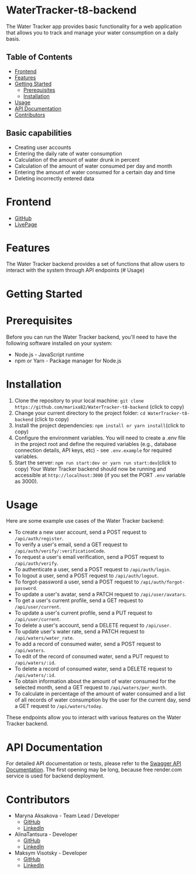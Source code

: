 # WaterTracker-t8-backend

The Water Tracker app provides basic functionality for a web application that allows you to track and manage your water consumption on a daily basis.

## Table of Contents

- [Frontend](#frontend)
- [Features](#features)
- [Getting Started](#getting-started)
  - [Prerequisites](#prerequisites)
  - [Installation](#installation)
- [Usage](#usage)
- [API Documentation](#api-documentation)
- [Contributors](#contributors)

## Basic capabilities

- Creating user accounts
- Entering the daily rate of water consumption
- Calculation of the amount of water drunk in percent
- Calculation of the amount of water consumed per day and month
- Entering the amount of water consumed for a certain day and time
- Deleting incorrectly entered data

# Frontend

- [GitHub](https://github.com/Stee1Lemon/water-tracker)
- [LivePage](https://stee1lemon.github.io/water-tracker/welcome)

# Features

The Water Tracker backend provides a set of functions that allow users to interact with the system through API endpoints (# Usage)

# Getting Started

# Prerequisites

Before you can run the Water Tracker backend, you'll need to have the following software installed on your system:

- Node.js - JavaScript runtime
- npm or Yarn - Package manager for Node.js

# Installation

1. Clone the repository to your local machine:
   `git clone https://github.com/marixa82/WaterTracker-t8-backend` (click to copy)
2. Change your current directory to the project folder:
   `cd WaterTracker-t8-backend` (click to copy)
3. Install the project dependencies:
   `npm install
or
yarn install`(click to copy)
4. Configure the environment variables. You will need to create a .env file in the project root and define the required variables (e.g., database connection details, API keys, etc) - see `.env.example` for required variables.
5. Start the server:
   `npm run start:dev
or
yarn run start:dev`(click to copy)
   Your Water Tracker backend should now be running and accessible at `http://localhost:3000` (if you set the PORT `.env` variable as 3000).

# Usage

Here are some example use cases of the Water Tracker backend:

- To create a new user account, send a POST request to `/api/auth/register`.
- To verify a user's email, send a GET request to `/api/auth/verify/:verificationCode`.
- To request a user's email verification, send a POST request to `/api/auth/verify`.
- To authenticate a user, send a POST request to `/api/auth/login`.
- To logout a user, send a POST request to `/api/auth/logout`.
- To forgot-password a user, send a POST request to `/api/auth/forgot-password`.
- To update a user's avatar, send a PATCH request to `/api/user/avatars`.
- To get a user's current profile, send a GET request to `/api/user/current`.
- To update a user's current profile, send a PUT request to `/api/user/current`.
- To delete a user's account, send a DELETE request to `/api/user`.
- To update user's water rate, send a PATCH request to `/api/waters/water_rate`.
- To add a record of consumed water, send a POST request to `/api/waters`.
- To edit of the record of consumed water, send a PUT request to `/api/waters/:id`.
- To delete a record of consumed water, send a DELETE request to `/api/waters/:id`.
- To obtain information about the amount of water consumed for the selected month, send a GET request to `/api/waters/per_month`.
- To calculate in percentage of the amount of water consumed and a list of all records of water consumption by the user for the current day, send a GET request to `/api/waters/today`.

These endpoints allow you to interact with various features on the Water Tracker backend.

# API Documentation

For detailed API documentation or tests, please refer to the [Swagger API Documentation]("https://watertracker-t8-backend.onrender.com/api-docs/#/"). The first opening may be long, because free render.com service is used for backend deployment.

# Contributors

- Maryna Aksakova - Team Lead / Developer
  - [GitHub](https://github.com/Marixa82)
  - [LinkedIn](https://www.linkedin.com/in/maryna-aksakova-3a0b9623b/)
- AlinaTantsura - Developer
  - [GitHub](https://github.com/AlinaTantsura)
  - [LinkedIn](https://www.linkedin.com/in/alina-tantsura/)
- Maksym Visotsky - Developer
  - [GitHub](https://github.com/Needlife1)
  - [LinkedIn](https://www.linkedin.com/in/maxim-vysotsky-74a570274/)
